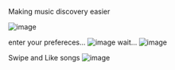 Making music discovery easier

![image](https://github.com/user-attachments/assets/69d9664a-ad7d-425f-8e83-a57aa7090148)

enter your prefereces...
![image](https://github.com/user-attachments/assets/6068d92e-216f-4917-809a-66c8367256b6)
wait...
![image](https://github.com/user-attachments/assets/10d69523-6f67-4e7b-a55d-cbea208b73de)


Swipe and Like songs
![image](https://github.com/user-attachments/assets/0b70e10a-5dc9-49cb-9f81-cc58c325a740)










